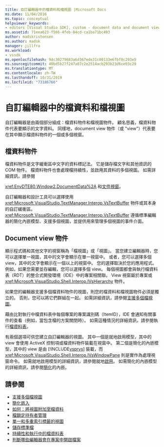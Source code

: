 ```yaml
---
title: 自訂編輯器中的檔資料和檔視圖 |Microsoft Docs
ms.date: 11/04/2016
ms.topic: conceptual
helpviewer_keywords:
- editors [Visual Studio SDK], custom - document data and document view
ms.assetid: 71eea623-f566-4feb-84cd-ca1ba71bc493
author: madskristensen
ms.author: madsk
manager: jillfra
ms.workload:
- vssdk
ms.openlocfilehash: 94c30279683a6d367ede31c00133e6fbf8c293e5
ms.sourcegitcommit: 40bd5b27f247a07c2e2514acb293b23d6ce03c29
ms.translationtype: MT
ms.contentlocale: zh-TW
ms.lasthandoff: 10/31/2019
ms.locfileid: "73186766"
---
```

# <a name="document-data-and-document-view-in-custom-editors"></a>自訂編輯器中的檔資料和檔視圖
自訂編輯器是由兩個部分組成：檔資料物件和檔視圖物件。 顧名思義，檔資料物件代表要顯示的文字資料。 同樣地，document view 物件（或 "view"）代表要在其中顯示檔資料物件的一個或多個視窗。

## <a name="document-data-object"></a>檔資料物件
 檔資料物件是文字緩衝區中文字的資料標記法。 它是儲存檔文字和其他資訊的 COM 物件。 檔資料物件也會處理檔持續性，並啟用其資料的多個視圖。 如需詳細資訊，請參閱

 <xref:EnvDTE80.Window2.DocumentData%2A> 和[文件視窗](../extensibility/internals/document-windows.md)。

 自訂編輯器和設計工具可以選擇使用 <xref:Microsoft.VisualStudio.TextManager.Interop.VsTextBuffer> 物件或其本身的自訂緩衝區。 <xref:Microsoft.VisualStudio.TextManager.Interop.VsTextBuffer> 遵循標準編輯器的簡化內嵌模型、支援多個視圖，並提供用來管理多個視圖的事件介面。

## <a name="document-view-object"></a>Document view 物件
 顯示程式碼和其他文字的視窗稱為「檔視圖」或「視圖」。 當您建立編輯器時，您可以選擇單一視圖，其中的文字會顯示在單一視窗中。 或者，您可以選擇多個 view，其中的文字會顯示在一個以上的視窗中。 您的選擇取決於您的應用程式。 例如，如果您需要並存編輯，您可以選擇多個 view。 每個視圖都會與執行檔資料表（RDT）的整合式開發環境（IDE）中的專案相關聯。 View 視窗屬於專案或 <xref:Microsoft.VisualStudio.Shell.Interop.IVsHierarchy> 物件。

 如果您的編輯器支援多個檔資料物件的視圖，則您的檔資料和檔視圖物件必須是獨立的。 否則，您可以將它們群組在一起。 如需詳細資訊，請參閱[支援多個檔視圖](../extensibility/supporting-multiple-document-views.md)。

 藉由比對執行中檔資料表中每個專案的專案識別碼（ItemID），IDE 會通知有關事件的查看（例如，當包含檔的方案關閉時）。 如需這種情況的詳細資訊，請參閱執行[檔資料表](../extensibility/internals/running-document-table.md)。

 有兩個選項可供您建立自訂編輯器的視圖。 其中一個是就地啟用模型，其中的 view 會使用 ActiveX 控制項或檔資料物件裝載在視窗中。 第二個是簡化的內嵌模型，其中的 view 是由 [!INCLUDE[vsprvs](../code-quality/includes/vsprvs_md.md)] 裝載，而 <xref:Microsoft.VisualStudio.Shell.Interop.IVsWindowPane> 則是實作為處理視窗命令。 如需就地啟用模型的詳細資訊，請參閱就地[啟用](../extensibility/in-place-activation.md)。 如需簡化的內嵌模型的詳細資訊，請參閱[簡化](../extensibility/simplified-embedding.md)的內嵌。

## <a name="see-also"></a>請參閱

- [支援多個檔視圖](../extensibility/supporting-multiple-document-views.md)
- [簡化嵌入](../extensibility/simplified-embedding.md)
- [如何：將視圖附加至檔資料](../extensibility/how-to-attach-views-to-document-data.md)
- [檔鎖定持有者管理](../extensibility/document-lock-holder-management.md)
- [單一和多重索引標籤的視圖](../extensibility/single-and-multi-tab-views.md)
- [儲存標準檔](../extensibility/internals/saving-a-standard-document.md)
- [持續性和執行中的檔資料表](../extensibility/internals/persistence-and-the-running-document-table.md)
- [判斷哪些編輯器會在專案中開啟檔案](../extensibility/internals/determining-which-editor-opens-a-file-in-a-project.md)